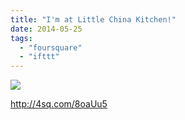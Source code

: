```yaml
---
title: "I'm at Little China Kitchen!"
date: 2014-05-25
tags: 
  - "foursquare"
  - "ifttt"
---
```


![](images/1jbyBDS)  
  
http://4sq.com/8oaUu5
